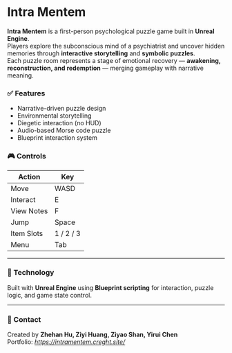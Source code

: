 # Intra Mentem

**Intra Mentem** is a first-person psychological puzzle game built in **Unreal Engine**.  
Players explore the subconscious mind of a psychiatrist and uncover hidden memories through **interactive storytelling** and **symbolic puzzles**.  
Each puzzle room represents a stage of emotional recovery — **awakening, reconstruction, and redemption** — merging gameplay with narrative meaning.

### ✅ Features
- Narrative-driven puzzle design
- Environmental storytelling
- Diegetic interaction (no HUD)
- Audio-based Morse code puzzle
- Blueprint interaction system

### 🎮 Controls
| Action         | Key        |
|----------------|-----------|
| Move           | WASD      |
| Interact       | E         |
| View Notes     | F         |
| Jump           | Space     |
| Item Slots     | 1 / 2 / 3 |
| Menu           | Tab       |

---

### 🔧 Technology
Built with **Unreal Engine** using **Blueprint scripting** for interaction, puzzle logic, and game state control.

---

### 📩 Contact
Created by **Zhehan Hu, Ziyi Huang, Ziyao Shan, Yirui Chen**  
Portfolio: *https://intramentem.creght.site/*   

